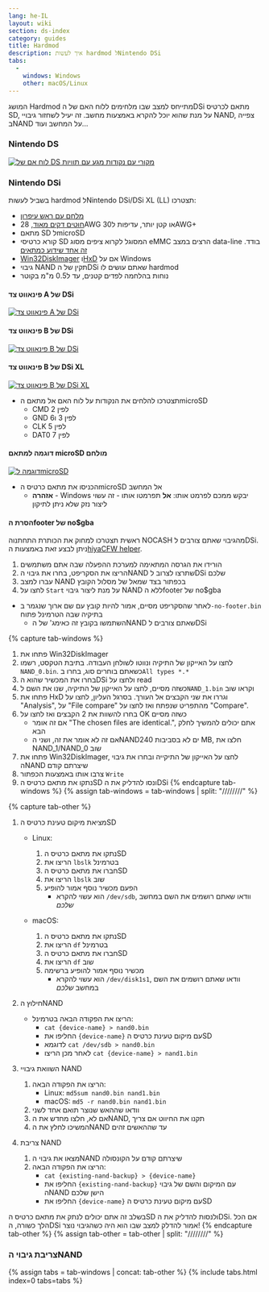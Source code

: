 ```yaml
---
lang: he-IL
layout: wiki
section: ds-index
category: guides
title: Hardmod
description: איך לעשות hardmod לNintendo DSi
tabs:
  - 
    windows: Windows
    other: macOS/Linux
---
```


המושג Hardmod מתייחס למצב שבו מלחימים ללוח האם של הDSi מתאם לכרטיס SD, על מנת שהוא יוכל להקרא באמצעות מחשב. זה יעיל לשחזור גיבויי NAND, צפייה בNAND על המחשב ועוד...

### Nintendo DS
[![לוח אם של DS מקורי עם נקודות מגע עם תוויות](/assets/images/ds-hardmod/mobo_pinout.png)](/assets/images/ds-hardmod/mobo_pinout.png)

### Nintendo DSi

בשביל לעשות hardmod לNintendo DSi/DSi XL (LL) תצטרכו:
   - [מלחם עם ראש עיפרון](https://www.amazon.com/dp/B01N4571Q6)
   - [חוטים דקים מאוד](https://www.amazon.com/dp/B01MXGNTA4), 28AWG או קטן יותר, עדיפות ל30AWG+
   - מתאם SD לmicroSD
   - קורא כרטיסי SD המסוגל לקרוא ציפים מסוג eMMC הרצים במצב data-line בודד. [זה אחד שידוע כמתאים](https://www.amazon.com/dp/B006T9B6R2)
   - [Win32DiskImager](https://sourceforge.net/projects/win32diskimager/) ו[HxD](https://mh-nexus.de/en/downloads.php?product=HxD20) אם על Windows
   - גיבוי NAND תקין של הDSi שאתם עושים לו hardmod
   - נוחות בהלחמה לפדים קטנים, עד ל0.5 מ"מ בקוטר

#### פינאווט צד A של DSi
[![פינאווט צד A של DSi](/assets/images/dsi-hardmod/side_a.jpg)](/assets/images/dsi-hardmod/side_a.jpg)
#### פינאווט צד B של DSi
[![פינאווט צד B של DSi](/assets/images/dsi-hardmod/side_b.png)](/assets/images/dsi-hardmod/side_b.png)
#### פינאווט צד B של DSi XL
[![פינאווט צד B של DSi XL](/assets/images/dsi-hardmod/dsi_xl_side_b.png)](/assets/images/dsi-hardmod/dsi_xl_side_b.png)

- תצטרכו להלחים את הנקודות על לוח האם אל מתאם הmicroSD
   - CMD לפין 2
   - GND לפין 3 ו6
   - CLK לפין 5
   - DAT0 לפין 7

#### דוגמה למתאם microSD מולחם
[![דוגמה לmicroSD](/assets/images/dsi-hardmod/sd.jpg)](/assets/images/dsi-hardmod/sd.jpg)

- הכניסו את מתאם כרטיס הmicroSD אל המחשב
   - **אזהרה** - Windows יבקש ממכם לפרמט אותו: **אל** תפרמטו אותו - זה עשוי ליצור נזק שלא ניתן לתיקון

#### הסרת הfooter של no$gba
ראשית תצטרכו למחוק את הכותרת התחתנוה NOCASH מהגיבוי שאתם צורבים לDSi. ניתן לבצע זאת באמצעות ה[hiyaCFW helper](https://github.com/mondul/HiyaCFW-Helper/releases/latest).

1. הורידו את הגרסה המתאימה למערכת ההפעלה שבה אתם משתמשים
1. הריצו את הסקריפט, בחרו את גיבוי הNAND שתרצו לצרוב לDSi שלכם
1. עברו למצב NAND בכפתור בצד שמאל של מסלול הקובץ
1. לחצו על `Start` על מנת ליצור גיבוי NAND ללא הfooter של no$gba

- לאחר שהסקריפט מסיים, אמור להיות קובץ עם שם ארוך שנגמר ב`-no-footer.bin` בתיקיה שבה הטרמינל פתוח
   - השתמשו בקובץ זה כאימג' של הNAND שאתם צורבים לDSi

{% capture tab-windows %}
1. פתחו את Win32DiskImager
1. לחצו על האייקון של התיקיה ונווטו לשולחן העבודה. בתיבת הטקסט, רשמו `NAND_0.bin`. כשאתם בוחרים סוג, בחרו ב`All types *.*`
1. בחרו את המכשיר שהוא הDSi ולחצו על read
1. כשזה מסיים, לחצו על האייקון של התיקיה, שנו את השם ל`NAND_1.bin` וקראו שוב
1. פתחו את HxD וגררו את שני הקבצים אל העורך. בסרגל העליון, לחצו על "Analysis", על "File compare" מהתפריט שנפתח ואז לחצו על "Compare".
1. בחרו להשוות את 2 הקבצים ואז לחצו על OK כשזה מסיים
   - אם זה אומר "The chosen files are identical.", אתם יכולים להמשיך לחלק הבא
   - אם זה לא אומר את זה, ושני הNANDים לא בסביבות 240 MB, חלצו את NAND_1/NAND_0 שוב
1. פתחו את Win32DiskImager, לחצו על האייקון של התיקייה ובחרו את גיבוי הNAND שיצרתם קודם
1. צרבו אותו באמצעות הכפתור `Write`
1. נתקו את מתאם כרטיס הSD ונסו להדליק את הDSi
{% endcapture tab-windows %}
{% assign tab-windows = tab-windows | split: "////////" %}


{% capture tab-other %}
1. מציאת מיקום טעינת כרטיס הSD
   - Linux:
      1. נתקו את מתאם כרטיס הSD
      1. הריצו את `lbslk` בטרמינל
      1. חברו את מתאם כרטיס הSD
      1. הריצו את `lbslk` שוב
      1. הפעם מכשיר נוסף אמור להופיע
         - הוא עשוי להקרא `/dev/sdb`, וודאו שאתם רושמים את השם במחשב *שלכם*

   - macOS:
      1. נתקו את מתאם כרטיס הSD
      1. הריצו את `df` בטרמינל
      1. חברו את מתאם כרטיס הSD
      1. הריצו את `df` שוב
      1. מכשיר נוסף אמור להופיע ברשימה
         - הוא עשוי להקרא `/dev/disk1s1`, וודאו שאתם רושמים את השם במחשב *שלכם*

1. חילוץ הNAND
   - הריצו את הפקודה הבאה בטרמינל:
      - `cat {device-name} > nand0.bin`
      - החליפו את `{device-name}` עם מיקום טעינת כרטיס הSD
      - לדוגמא `cat /dev/sdb > nand0.bin`
      - לאחר מכן הריצו `cat {device-name} > nand1.bin`


1. השוואת גיבויי NAND
   1. הריצו את הפקודה הבאה:
      - Linux: `md5sum nand0.bin nand1.bin`
      - macOS: `md5 -r nand0.bin nand1.bin`
   1. וודאו שההאש שנוצר תואם אחד לשני
   1. אם לא, חלצו מחדש את הNAND, תקנו את החיווט אם צריך
   1. המשיכו לחלץ את הNAND עד שההאשים זהים

1. צריבת NAND
   1. מצאו את גיבוי הNAND שיצרתם קודם על הקונסולה
   1. הריצו את הפקודה הבאה:
      - `cat {existing-nand-backup} > {device-name}`
      - החליפו את `{existing-nand-backup}` עם המיקום והשם של גיבוי הNAND הישן שלכם
      - החליפו את `{device-name}` עם מיקום טעינת כרטיס הSD

בשלב זה אתם יכולים לנתק את מתאם כרטיס הSD ולנסות להדליק את הDSi. אם הכל הלך כשורה, הDSi אמור להדלק למצב שבו הוא היה כשהגיבוי נוצר!
{% endcapture tab-other %}
{% assign tab-other = tab-other | split: "////////" %}

### צריבת גיבוי הNAND
{% assign tabs = tab-windows | concat: tab-other %}
{% include tabs.html index=0 tabs=tabs %}
